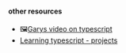 
#### other resources
* 🖼[Garys video on typescript](https://www.youtube.com/watch?v=GrnBXhsr0ng&ab_channel=Programmed)
* [Learning typescript - projects ](https://github.com/LearningTypeScript/projects)

